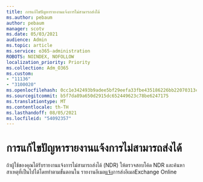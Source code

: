 ```yaml
---
title: การแก้ไขปัญหารายงานแจ้งการไม่สามารถส่งได้
ms.author: pebaum
author: pebaum
manager: scotv
ms.date: 05/03/2021
audience: Admin
ms.topic: article
ms.service: o365-administration
ROBOTS: NOINDEX, NOFOLLOW
localization_priority: Priority
ms.collection: Adm_O365
ms.custom:
- "11136"
- "3100020"
ms.openlocfilehash: 0cc1e342493b9adee5bf29eefa33fbe435186226bb22070313cd0b127ffd0310
ms.sourcegitcommit: b5f7da89a650d2915dc652449623c78be6247175
ms.translationtype: MT
ms.contentlocale: th-TH
ms.lasthandoff: 08/05/2021
ms.locfileid: "54092357"
---
```

# <a name="troubleshooting-non-delivery-reports"></a>การแก้ไขปัญหารายงานแจ้งการไม่สามารถส่งได้

ถ้าผู้ใช้ของคุณได้รับรายงานแจ้งการไม่สามารถส่งได้ (NDR) ให้ตรวจสอบโค้ด NDR และค้นหาสาเหตุที่เป็นไปได้โดยทําตามขั้นตอนใน รายงานอีเมล[แจ้ง](https://docs.microsoft.com/exchange/mail-flow-best-practices/non-delivery-reports-in-exchange-online/non-delivery-reports-in-exchange-online)การส่งอีเมลExchange Online